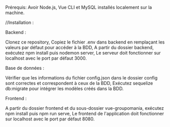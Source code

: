 Prérequis: 
Avoir Node.js, Vue CLI et MySQL installés localement sur la machine.

//Installation :

Backend :

Clonez ce repository,
Copiez le fichier .env dans backend en remplaçant les valeurs par défaut pour accéder à la BDD,
A partir du dossier backend, exécutez npm install puis nodemon server,
Le serveur doit fonctionner sur localhost avec le port par défaut 3000.


Base de données :

Vérifier que les informations du fichier config.json dans le dossier config sont correctes et correspondent à ceux de la BDD,
Exécutez sequelize db:migrate pour intégrer les modèles créés dans la BDD.


Frontend :

A partir du dossier frontend et du sous-dossier vue-groupomania, exécutez npm install puis npm run serve,
Le frontend de l'application doit fonctionner sur localhost avec le port par défaut 8080.
